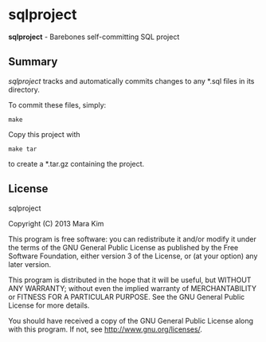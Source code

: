 sqlproject
=============

**sqlproject** - Barebones self-committing SQL project


## Summary

*sqlproject* tracks and automatically commits changes to any \*.sql files in its directory.

To commit these files, simply:

    make


Copy this project with

    make tar

to create a \*.tar.gz containing the project.

## License

sqlproject

Copyright (C)  2013 Mara Kim

This program is free software: you can redistribute it and/or modify
it under the terms of the GNU General Public License as published by
the Free Software Foundation, either version 3 of the License, or
(at your option) any later version.

This program is distributed in the hope that it will be useful,
but WITHOUT ANY WARRANTY; without even the implied warranty of
MERCHANTABILITY or FITNESS FOR A PARTICULAR PURPOSE.  See the
GNU General Public License for more details.

You should have received a copy of the GNU General Public License
along with this program.  If not, see <http://www.gnu.org/licenses/>.
